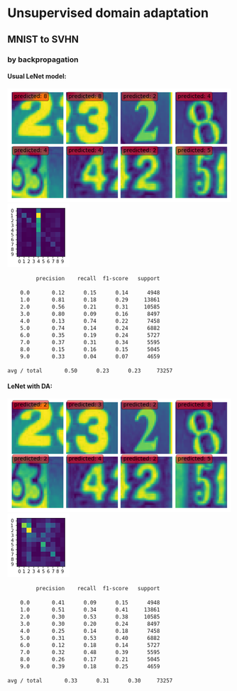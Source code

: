 # Unsupervised domain adaptation
## MNIST to SVHN

### by backpropagation

#### Usual LeNet model:

![logo](misc/lenet_example.png)
![logo](misc/lenet_confmat.png)


             precision    recall  f1-score   support

        0.0       0.12      0.15      0.14      4948
        1.0       0.81      0.18      0.29     13861
        2.0       0.56      0.21      0.31     10585
        3.0       0.80      0.09      0.16      8497
        4.0       0.13      0.74      0.22      7458
        5.0       0.74      0.14      0.24      6882
        6.0       0.35      0.19      0.24      5727
        7.0       0.37      0.31      0.34      5595
        8.0       0.15      0.16      0.15      5045
        9.0       0.33      0.04      0.07      4659

    avg / total       0.50      0.23      0.23     73257

#### LeNet with DA:

![logo](misc/dalenet_example.png)
![logo](misc/dalenet_confmat.png)


             precision    recall  f1-score   support

        0.0       0.41      0.09      0.15      4948
        1.0       0.51      0.34      0.41     13861
        2.0       0.30      0.53      0.38     10585
        3.0       0.30      0.20      0.24      8497
        4.0       0.25      0.14      0.18      7458
        5.0       0.31      0.53      0.40      6882
        6.0       0.12      0.18      0.14      5727
        7.0       0.32      0.48      0.39      5595
        8.0       0.26      0.17      0.21      5045
        9.0       0.39      0.18      0.25      4659

    avg / total       0.33      0.31      0.30     73257



